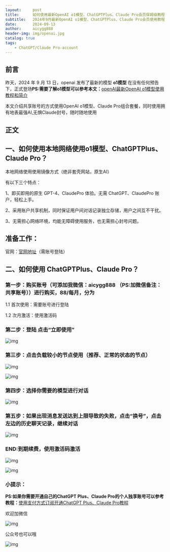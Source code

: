 ```yaml
---
layout:     post
title:      如何使用最新OpenAI o1模型、ChatGPTPlus、Claude Pro会员保姆级教程
subtitle:   2024年9月最新OpenAI o1模型、ChatGPTPlus、Claude Pro会员使用教程
date:       2024-09-13
author:     aicygg888
header-img: img/openai.jpg
catalog: true
tags:
    - ChatGPT/Claude Pro-account
---
```


## 前言

昨天，2024 年 9 月 13 日，openai 发布了最新的模型 **o1模型** 在没有任何预告下，正式登场**PS:需要了解o1模型可以参考本文：**[openAI最新OpenAI o1模型使用教程和简介](https://littlemagic8.github.io/2024/09/13/GPT-o1-model/)

本文介绍共享账号的方式使用OpenAI o1模型、Claude Pro组合套餐，同时使用拥有地表最强AI,无惧Claude封号，随时随地使用

## 正文

## 一、如何使用本地网络使用o1模型、ChatGPTPlus、Claude Pro？

本地网络使用使用镜像方式（绝非套壳网站，原生AI）

有以下三个特点：

1、即买即用的原生 GPT-4、ClaudePro 体验。无需 ChatGPT、ClaudePro  账户，轻松上手。

2、采用账户共享机制，同时保证用户间对话记录独立存储，用户之间互不干扰。

3、无需担心网络环境，均能无障碍使用服务，也无需担心封号问题。

## 准备工作：

官网：[官网地址](https://chatshare.biz/)（需账号登陆）

## **二、如何使用 ChatGPTPlus、Claude Pro？**

### **第一步：购买账号（可添加我微信：aicygg888 （PS:加微信备注：共享账号））进行购买，88/每月，分为**

1.1 首次使用：需要账号进行登陆 

1.2 次月激活：使用激活码

### **第二步：登陆 点击“立即使用”**

![img](https://picx.zhimg.com/80/v2-9b2bd818f79d93dbc9fb98e93c07990a_720w.png)

### **第三步：点击负载较小的节点使用（推荐、正常的状态的节点）**

![img](https://picx.zhimg.com/80/v2-497a6f874350b29cfccb6259f39671ee_720w.png)

![img](https://pic1.zhimg.com/80/v2-043b42d9b3c3c29cf12d565b6f16a141_720w.png)

### **第四步：选择你需要的模型进行对话**

![img](https://pic1.zhimg.com/80/v2-f655e6536b61a4a4e2864d366d610855_720w.png)

### **第五步：如果出现消息发送达到上限导致的失败，点击“换号”，点击左边的历史聊天记录，继续对话**

![img](https://pic1.zhimg.com/80/v2-89a0b85725b7922e719a2910b8515fdd_720w.png)

### **END:到期续费，使用激活码激活**

![img](https://pica.zhimg.com/80/v2-da9bb9645ec193aa2de3a50520b868ee_720w.png)

![img](https://picx.zhimg.com/80/v2-6fb442ffcc5edc820e7118f97dd1536e_720w.png)

### **小提示：**

**PS:如果你需要开通自己的ChatGPT Plus、Claude Pro的个人独享账号可以参考教程：**[使用支付方式订阅开通ChatGPT Plus、Claude Pro教程](https://littlemagic8.github.io/2024/09/04/update-ChatGPT-Plus/)

欢迎加微信

![img](https://picx.zhimg.com/80/v2-b1c8f90bffc8b2f4f32ab07a08a4ede6_720w.png)

公众号也可以哦

![img](https://pic1.zhimg.com/80/v2-4e622b64238b20948a02e0c988ca5704_720w.png)